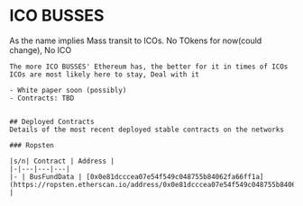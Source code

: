 # ICO BUSSES
As the name implies Mass transit to ICOs. No TOkens for now(could change), No ICO  

```
The more ICO BUSSES' Ethereum has, the better for it in times of ICOs  
ICOs are most likely here to stay, Deal with it

- White paper soon (possibly)
- Contracts: TBD


## Deployed Contracts
Details of the most recent deployed stable contracts on the networks

### Ropsten

|s/n| Contract | Address |
|-|---|---|---|
|- | BusFundData | [0x0e81dcccea07e54f549c048755b84062fa66ff1a](https://ropsten.etherscan.io/address/0x0e81dcccea07e54f549c048755b84062fa66ff1a) |
